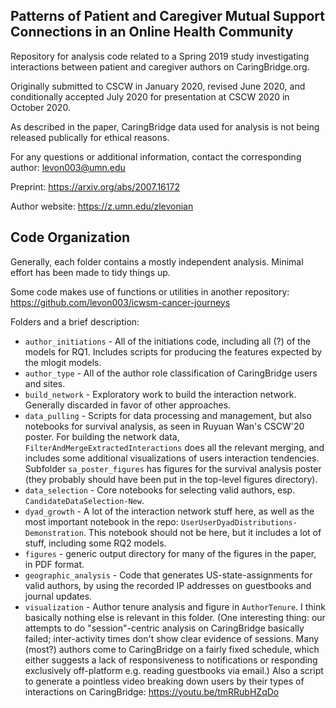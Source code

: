 Patterns of Patient and Caregiver Mutual Support Connections in an Online Health Community 
---

Repository for analysis code related to a Spring 2019 study investigating interactions between patient and caregiver authors on CaringBridge.org.

Originally submitted to CSCW in January 2020, revised June 2020, and conditionally accepted July 2020 for presentation at CSCW 2020 in October 2020.

As described in the paper, CaringBridge data used for analysis is not being released publically for ethical reasons.

For any questions or additional information, contact the corresponding author: levon003@umn.edu

Preprint: https://arxiv.org/abs/2007.16172

Author website: https://z.umn.edu/zlevonian

## Code Organization

Generally, each folder contains a mostly independent analysis.  Minimal effort has been made to tidy things up.

Some code makes use of functions or utilities in another repository: https://github.com/levon003/icwsm-cancer-journeys

Folders and a brief description:
 - `author_initiations` - All of the initiations code, including all (?) of the models for RQ1. Includes scripts for producing the features expected by the mlogit models.
 - `author_type` - All of the author role classification of CaringBridge users and sites.
 - `build_network` - Exploratory work to build the interaction network.  Generally discarded in favor of other approaches.
 - `data_pulling` - Scripts for data processing and management, but also notebooks for survival analysis, as seen in Ruyuan Wan's CSCW'20 poster. For building the network data, `FilterAndMergeExtractedInteractions` does all the relevant merging, and includes some additional visualizations of users interaction tendencies. Subfolder `sa_poster_figures` has figures for the survival analysis poster (they probably should have been put in the top-level figures directory).
 - `data_selection` - Core notebooks for selecting valid authors, esp. `CandidateDataSelection-New`.
 - `dyad_growth` - A lot of the interaction network stuff here, as well as the most important notebook in the repo: `UserUserDyadDistributions-Demonstration`. This notebook should not be here, but it includes a lot of stuff, including some RQ2 models.
 - `figures` - generic output directory for many of the figures in the paper, in PDF format.
 - `geographic_analysis` - Code that generates US-state-assignments for valid authors, by using the recorded IP addresses on guestbooks and journal updates.
 - `visualization` - Author tenure analysis and figure in `AuthorTenure`. I think basically nothing else is relevant in this folder. (One interesting thing: our attempts to do "session"-centric analysis on CaringBridge basically failed; inter-activity times don't show clear evidence of sessions. Many (most?) authors come to CaringBridge on a fairly fixed schedule, which either suggests a lack of responsiveness to notifications or responding exclusively off-platform e.g. reading guestbooks via email.) Also a script to generate a pointless video breaking down users by their types of interactions on CaringBridge: https://youtu.be/tmRRubHZqDo

